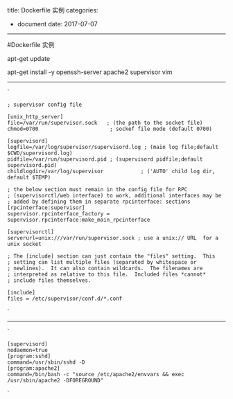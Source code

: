 title: Dockerfile 实例
categories: 
- document
date: 2017-07-07
---
#Dockerfile 实例


apt-get update
<!-- apt-get install openssh-server -->
apt-get install -y openssh-server apache2 supervisor vim






----
`   

    ; supervisor config file

    [unix_http_server]
    file=/var/run/supervisor.sock   ; (the path to the socket file)
    chmod=0700                       ; sockef file mode (default 0700)

    [supervisord]
    logfile=/var/log/supervisor/supervisord.log ; (main log file;default $CWD/supervisord.log)
    pidfile=/var/run/supervisord.pid ; (supervisord pidfile;default supervisord.pid)
    childlogdir=/var/log/supervisor            ; ('AUTO' child log dir, default $TEMP)

    ; the below section must remain in the config file for RPC
    ; (supervisorctl/web interface) to work, additional interfaces may be
    ; added by defining them in separate rpcinterface: sections
    [rpcinterface:supervisor]
    supervisor.rpcinterface_factory = supervisor.rpcinterface:make_main_rpcinterface

    [supervisorctl]
    serverurl=unix:///var/run/supervisor.sock ; use a unix:// URL  for a unix socket

    ; The [include] section can just contain the "files" setting.  This
    ; setting can list multiple files (separated by whitespace or
    ; newlines).  It can also contain wildcards.  The filenames are
    ; interpreted as relative to this file.  Included files *cannot*
    ; include files themselves.

    [include]
    files = /etc/supervisor/conf.d/*.conf

`

---
`   

    [supervisord]
    nodaemon=true
    [program:sshd]
    command=/usr/sbin/sshd -D
    [program:apache2]
    command=/bin/bash -c "source /etc/apache2/envvars && exec /usr/sbin/apache2 -DFOREGROUND"
`
